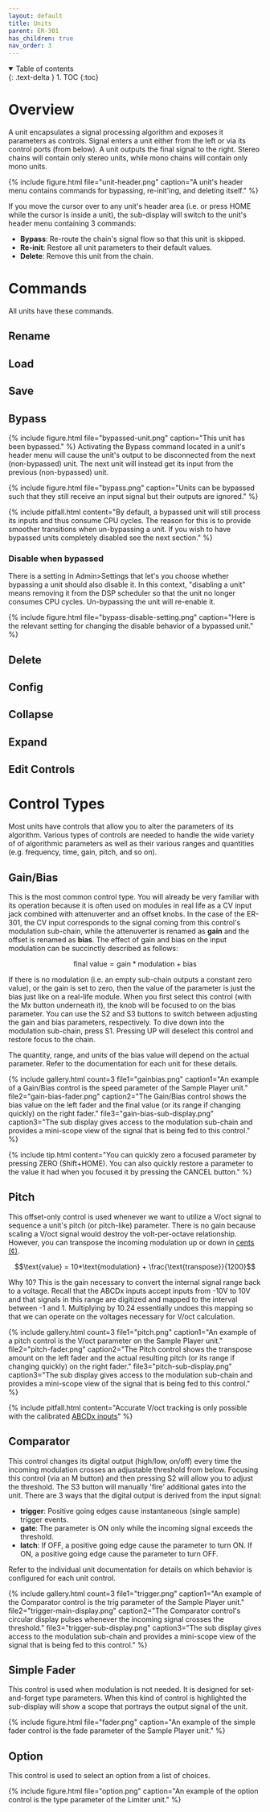 ```yaml
---
layout: default
title: Units
parent: ER-301
has_children: true
nav_order: 3
---
```


<details open markdown="block">
  <summary>
    Table of contents
  </summary>
  {: .text-delta }
1. TOC
{:toc}
</details>

# Overview

A unit encapsulates a signal processing algorithm and exposes it parameters as controls.  Signal enters a unit either from the left or via its control ports (from below).  A unit outputs the final signal to the right.  Stereo chains will contain only stereo units, while mono chains will contain only mono units.

{% include figure.html
file="unit-header.png"
caption="A unit's header menu contains commands for bypassing, re-init'ing, and deleting itself."
%}

If you move the cursor over to any unit's header area (i.e. or press HOME while the cursor is inside a unit), the sub-display will switch to the unit's header menu containing 3 commands:

* **Bypass**: Re-route the chain's signal flow so that this unit is skipped.
* **Re-init**: Restore all unit parameters to their default values.
* **Delete**: Remove this unit from the chain.

# Commands

All units have these commands.

## Rename

## Load

## Save

## Bypass

{% include figure.html
file="bypassed-unit.png"
caption="This unit has been bypassed."
%}
Activating the Bypass command located in a unit's header menu will cause the unit's output to be disconnected from the next (non-bypassed) unit.  The next unit will instead get its input from the previous (non-bypassed) unit.

{% include figure.html
file="bypass.png"
caption="Units can be bypassed such that they still receive an input signal but their outputs are ignored."
%}

{% include pitfall.html
content="By default, a bypassed unit will still process its inputs and thus consume CPU cycles. The reason for this is to provide smoother transitions when un-bypassing a unit.  If you wish to have bypassed units completely disabled see the next section."
%}

### Disable when bypassed 
There is a setting in Admin>Settings that let's you choose whether bypassing a unit should also disable it.  In this context, "disabling a unit" means removing it from the DSP scheduler so that the unit no longer consumes CPU cycles.  Un-bypassing the unit will re-enable it.

{% include figure.html
file="bypass-disable-setting.png"
caption="Here is the relevant setting for changing the disable behavior of a bypassed unit."
%}


## Delete

## Config

## Collapse

## Expand

## Edit Controls

# Control Types
Most units have controls that allow you to alter the parameters of its algorithm.  Various types of controls are needed to handle the wide variety of of algorithmic parameters as well as their various ranges and quantities (e.g. frequency, time, gain, pitch, and so on).  

## Gain/Bias 
This is the most common control type.  You will already be very familiar with its operation because it is often used on modules in real life as a CV input jack combined with attenuverter and an offset knobs.  In the case of the ER-301, the CV input corresponds to the signal coming from this control's modulation sub-chain, while the attenuverter is renamed as **gain** and the offset is renamed as **bias**.  The effect of gain and bias on the input modulation can be succinctly described as follows:

$$\text{final value} = \text{gain} * \text{modulation} + \text{bias}$$

If there is no modulation (i.e. an empty sub-chain outputs a constant zero value), or the gain is set to zero, then the value of the parameter is just the bias just like on a real-life module. When you first select this control (with the Mx button underneath it), the knob will be focused to on the bias parameter.  You can use the S2 and S3 buttons to switch between adjusting the gain and bias parameters, respectively.  To dive down into the modulation sub-chain, press S1. Pressing UP will deselect this control and restore focus to the chain.

The quantity, range, and units of the bias value will depend on the actual parameter.  Refer to the documentation for each unit for these details.

{% include gallery.html
  count=3
  file1="gainbias.png"
  caption1="An example of a Gain/Bias control is the speed parameter of the Sample Player unit."
  file2="gain-bias-fader.png"
  caption2="The Gain/Bias control shows the bias value on the left fader and the final value (or its range if changing quickly) on the right fader."
  file3="gain-bias-sub-display.png"
  caption3="The sub display gives access to the modulation sub-chain and provides a mini-scope view of the signal that is being fed to this control."
%}

{% include tip.html
content="You can quickly zero a focused parameter by pressing ZERO (Shift+HOME).  You can also quickly restore a parameter to the value it had when you focused it by pressing the CANCEL button."
%}

## Pitch 
This offset-only control is used whenever we want to utilize a V/oct signal to sequence a unit's pitch (or pitch-like) parameter.  There is no gain because scaling a V/oct signal would destroy the volt-per-octave relationship.  However, you can transpose the incoming modulation up or down in [cents (¢)](https://en.wikipedia.org/wiki/Cent_(music)).

$$\text{value} = 10*\text{modulation} + \frac{\text{transpose}}{1200}$$

Why 10?  This is the gain necessary to convert the internal signal range back to a voltage.  Recall that the ABCDx inputs accept inputs from -10V to 10V and that signals in this range are digitized and mapped to the interval between -1 and 1.  Multiplying by 10.24 essentially undoes this mapping so that we can operate on the voltages necessary for V/oct calculation.

{% include gallery.html
  count=3
  file1="pitch.png"
  caption1="An example of a pitch control is the V/oct parameter on the Sample Player unit."
  file2="pitch-fader.png"
  caption2="The Pitch control shows the transpose amount on the left fader and the actual resulting pitch (or its range if changing quickly) on the right fader."
  file3="pitch-sub-display.png"
  caption3="The sub display gives access to the modulation sub-chain and provides a mini-scope view of the signal that is being fed to this control."
%}

{% include pitfall.html
content="Accurate V/oct tracking is only possible with the calibrated [ABCDx inputs](/er-301/front-panel#abcdx-input-matrix)"
%}

## Comparator
This control changes its digital output (high/low, on/off) every time the incoming modulation crosses an adjustable threshold from below.  Focusing this control (via an M button) and then pressing S2 will allow you to adjust the threshold.  The S3 button will manually 'fire' additional gates into the unit.  There are 3 ways that the digital output is derived from the input signal:

* **trigger**: Positive going edges cause instantaneous (single sample) trigger events.
* **gate**: The parameter is ON only while the incoming signal exceeds the threshold.
* **latch**: If OFF, a positive going edge cause the parameter to turn ON.  If ON, a positive going edge cause the parameter to turn OFF.

Refer to the individual unit documentation for details on which behavior is configured for each unit control.

{% include gallery.html
  count=3
  file1="trigger.png"
  caption1="An example of the Comparator control is the trig parameter of the Sample Player unit."
  file2="trigger-main-display.png"
  caption2="The Comparator control's circular display pulses whenever the incoming signal crosses the threshold."
  file3="trigger-sub-display.png"
  caption3="The sub display gives access to the modulation sub-chain and provides a mini-scope view of the signal that is being fed to this control."
%}

## Simple Fader 
This control is used when modulation is not needed.  It is designed for set-and-forget type parameters.  When this kind of control is highlighted the sub-display will show a scope that portrays the output signal of the unit.

{% include figure.html
  file="fader.png"
  caption="An example of the simple fader control is the fade parameter of the Sample Player unit."
%}

## Option 
This control is used to select an option from a list of choices.

{% include figure.html
  file="option.png"
  caption="An example of the option control is the type parameter of the Limiter unit."
%}

